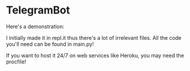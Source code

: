 # TelegramBot
Here's a demonstration: 

I initially made it in repl.it thus there's a lot of irrelevant files. 
All the code you'll need can be found in main.py! 

If you want to host it 24/7 on web services like Heroku, you may need the procfile!
